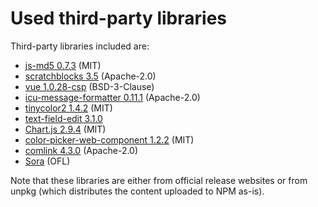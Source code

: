 # Used third-party libraries

Third-party libraries included are:
- [js-md5 0.7.3](https://raw.githubusercontent.com/emn178/js-md5/v0.7.3/build/md5.min.js) (MIT)
- [scratchblocks 3.5](https://scratchblocks.github.io/js/scratchblocks-v3.5-min.js) (Apache-2.0)
- [vue 1.0.28-csp](https://raw.githubusercontent.com/vuejs/vue/v1.0.28-csp/dist/vue.js) (BSD-3-Clause)
- [icu-message-formatter 0.11.1](https://unpkg.com/@ultraq/icu-message-formatter@0.11.1/dist/icu-message-formatter.es.min.js) (Apache-2.0)
- [tinycolor2 1.4.2](https://raw.githubusercontent.com/bgrins/TinyColor/1.4.2/dist/tinycolor-min.js) (MIT)
- [text-field-edit 3.1.0](https://unpkg.com/text-field-edit@3.1.0/index.js)
- [Chart.js 2.9.4](https://unpkg.com/chart.js@2.9.4/dist/Chart.min.js) (MIT)
- [color-picker-web-component 1.2.2](https://unpkg.com/color-picker-web-component@1.3.2/dist/color-picker-esm.js) (MIT)
- [comlink 4.3.0](https://unpkg.com/comlink@4.3.0/dist/umd/comlink.js) (Apache-2.0)
- [Sora](https://fonts.google.com/specimen/Sora) (OFL)

Note that these libraries are either from official release websites or from unpkg (which distributes the content uploaded to NPM as-is).

